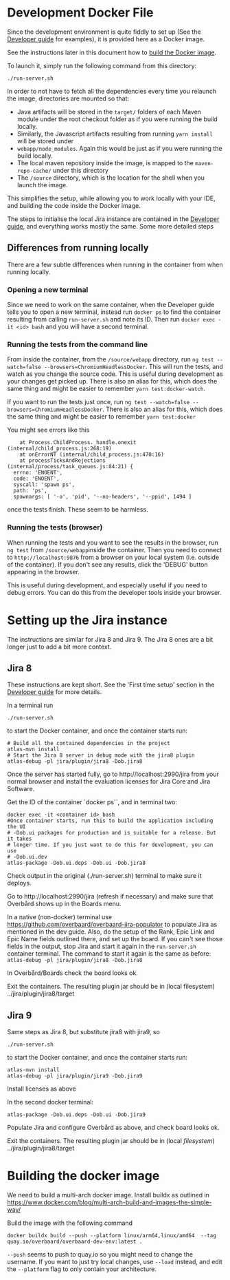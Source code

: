 # Development Docker File


Since the development environment is quite fiddly to set up (See the [Developer guide](https://overbaard.github.io/docs/developer-guide.html) for examples), it is provided here as a Docker image.

See the instructions later in this document how to [build the Docker image](#building-the-docker-image).

To launch it, simply run the following command from this directory:
```shell
./run-server.sh
```
In order to not have to fetch all the dependencies every time you relaunch the image, directories are mounted so that:
* Java artifacts will be stored in the `target/` folders of each Maven module under the root checkout folder as if you were running the build locally.
* Similarly, the Javascript artifacts resulting from running `yarn install` will be stored under 
* `webapp/node_modules`. Again this would be just as if you were running the build locally.
* The local maven repository inside the image, is mapped to the `maven-repo-cache/` under this directory 
* The `/source` directory, which is the location for the shell when you launch the image.

This simplifies the setup, while allowing you to work locally with your IDE, and building the code inside the Docker image.

The steps to initialise the local Jira instance are contained in the [Developer guide](https://overbaard.github.io/docs/developer-guide.html), and everything works mostly the same. Some more detailed steps

## Differences from running locally
There are a few subtle differences when running in the container from when running locally.

### Opening a new terminal
Since we need to work on the same container, when the Developer guide tells you to open a new terminal, instead
run `docker ps` to find the container resulting from calling `run-server.sh` and note its ID. Then run 
`docker exec -it <id> bash` and you will have a second terminal.

### Running the tests from the command line
From inside the container, from the `/source/webapp` directory, run `ng test --watch=false --browsers=ChromiumHeadlessDocker`. This will run the tests, and watch as you change the source code. This is useful during development as your changes get picked up. There is also an alias for this, which does the same thing and might be easier to remember `yarn test:docker-watch`.

If you want to run the tests just once, run `ng test --watch=false --browsers=ChromiumHeadlessDocker`. There is also an alias for this, which does the same thing and might be easier to remember `yarn test:docker`

You might see errors like this
```shell
    at Process.ChildProcess._handle.onexit (internal/child_process.js:268:19)
    at onErrorNT (internal/child_process.js:470:16)
    at processTicksAndRejections (internal/process/task_queues.js:84:21) {
  errno: 'ENOENT',
  code: 'ENOENT',
  syscall: 'spawn ps',
  path: 'ps',
  spawnargs: [ '-o', 'pid', '--no-headers', '--ppid', 1494 ]
```
once the tests finish. These seem to be harmless.

### Running the tests (browser)
When running the tests and you want to see the results in the browser, run `ng test` from `/source/webapp`inside the container. Then you need to connect to `http://localhost:9876` from a browser
on your local system (i.e. outside of the container). If you don't see any results, click the 'DEBUG' button
appearing in the browser.

This is useful during development, and especially useful if you need to debug errors. You can do this from the developer tools inside your browser.

# Setting up the Jira instance

The instructions are similar for Jira 8 and Jira 9. The Jira 8 ones are a bit longer just to add a bit more context. 

## Jira 8
These instructions are kept short. See the 'First time setup' section in the [Developer guide](https://overbaard.github.io/docs/developer-guide.html) for more details.

In a terminal run
```shell
./run-server.sh
```
to start the Docker container, and once the container starts run:
```shell
# Build all the contained dependencies in the project
atlas-mvn install
# Start the Jira 8 server in debug mode with the jira8 plugin
atlas-debug -pl jira/plugin/jira8 -Dob.jira8
```
Once the server has started fully, go to http://localhost:2990/jira from your normal browser and install the evaluation licenses for Jira Core and Jira Software.

Get the ID of the container `docker ps``, and in terminal two:

```shell
docker exec -it <container id> bash
#Once container starts, run this to build the application including the UI
# -Dob.ui packages for production and is suitable for a release. But it takes
# longer time. If you just want to do this for development, you can use
# -Dob.ui.dev
atlas-package -Dob.ui.deps -Dob.ui -Dob.jira8
```

Check output in the original (./run-server.sh) terminal to make sure it deploys.

Go to http://localhost:2990/jira (refresh if necessary) and make sure that Overbård shows up in the Boards menu.

In a native (non-docker) terminal use https://github.com/overbaard/overbaard-jira-populator to populate Jira as mentioned in the dev guide. Also, do the setup of the Rank, Epic Link and Epic Name fields outlined there, and set up the board. If you can't see those fields in the output, stop Jira and start it again in the `run-server.sh` container terminal. The command to start it again is the same as before: `atlas-debug -pl jira/plugin/jira8 -Dob.jira8`

In Overbård/Boards check the board looks ok.

Exit the containers.
The resulting plugin jar should be in (local filesystem) ../jira/plugin/jira8/target

## Jira 9
Same steps as Jira 8, but substitute jira8 with jira9, so

```shell
./run-server.sh
```
to start the Docker container, and once the container starts run:
```shell
atlas-mvn install
atlas-debug -pl jira/plugin/jira9 -Dob.jira9
```

Install licenses as above

In the second docker terminal:
```shell
atlas-package -Dob.ui.deps -Dob.ui -Dob.jira9
```

Populate Jira and configure Overbård as above, and check board looks ok.

Exit the containers.
The resulting plugin jar should be in (local _filesystem_) ../jira/plugin/jira8/target

# Building the docker image
We need to build a multi-arch docker image. Install buildx as outlined in https://www.docker.com/blog/multi-arch-build-and-images-the-simple-way/

Build the image with the following command
```` shell
docker buildx build --push --platform linux/arm64,linux/amd64  --tag quay.io/overbaard/overbaard-dev-env:latest .
````
`--push` seems to push to quay.io so you might need to change the username. If you want to just try local changes,
use `--load` instead, and edit the `--platform` flag to only contain your architecture.




